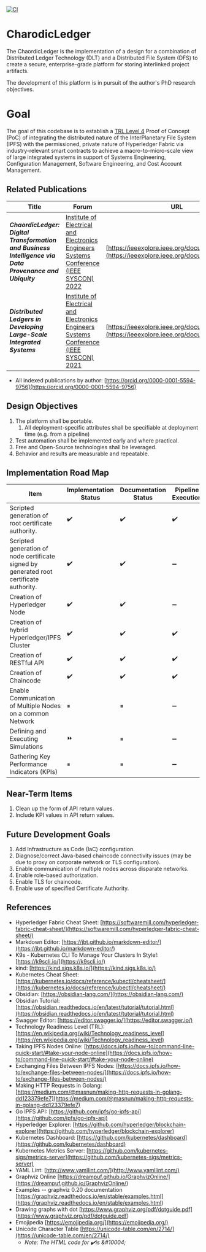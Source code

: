 [![CI](https://github.com/lmco/ChaordicLedger/actions/workflows/ci.yml/badge.svg)](https://github.com/lmco/ChaordicLedger/actions/workflows/ci.yml)

# CharodicLedger
The ChaordicLedger is the implementation of a design for a combination of Distributed Ledger Technology (DLT) and a Distributed File System (DFS) to create a secure, enterprise-grade platform for storing interlinked project artifacts.

The development of this platform is in pursuit of the author's PhD research objectives.

# Goal
The goal of this codebase is to establish a [TRL Level 4](https://en.wikipedia.org/wiki/Technology_readiness_level) Proof of Concept (PoC) of integrating the distributed nature of the InterPlanetary File System (IPFS) with the permissioned, private nature of Hyperledger Fabric via industry-relevant smart contracts to achieve a macro-to-micro-scale view of large integrated systems in support of Systems Engineering, Configuration Management, Software Engineering, and Cost Account Management.

## Related Publications
|Title|Forum|URL|
|---|---|---|
|***ChaordicLedger: Digital Transformation and Business Intelligence via Data Provenance and Ubiquity***|[Institute of Electrical and Electronics Engineers Systems Conference (IEEE SYSCON) 2022](https://2022.ieeesyscon.org)|[https://ieeexplore.ieee.org/document/9773812](https://ieeexplore.ieee.org/document/9773812)|
|***Distributed Ledgers in Developing Large-Scale Integrated Systems***|[Institute of Electrical and Electronics Engineers Systems Conference (IEEE SYSCON) 2021](https://2021.ieeesyscon.org)|[https://ieeexplore.ieee.org/document/9447136](https://ieeexplore.ieee.org/document/9447136)|
* All indexed publications by author: [https://orcid.org/0000-0001-5594-9756](https://orcid.org/0000-0001-5594-9756)

## Design Objectives
1. The platform shall be portable.
    1. All deployment-specific attributes shall be specifiable at deployment time (e.g. from a pipeline)
1. Test automation shall be implemented early and where practical.
1. Free and Open-Source technologies shall be leveraged.
1. Behavior and results are measurable and repeatable.

## Implementation Road Map
|Item|Implementation Status|Documentation Status|Pipeline Execution|
|---|---|---|---|
|Scripted generation of root certificate authority.|✔️|✔️|✔️|
|Scripted generation of node certificate signed by generated root certificate authority.|✔️|✔️|➖|
|Creation of Hyperledger Node|✔️|✔️|➖|
|Creation of hybrid Hyperledger/IPFS Cluster|✔️|✔️|✔️|
|Creation of RESTful API|✔️|✔️|✔️|
|Creation of Chaincode|✔️|✔️|✔️|
|Enable Communication of Multiple Nodes on a common Network|⏸|⏸|➖|
|Defining and Executing Simulations|⏩|⏸|➖|
|Gathering Key Performance Indicators (KPIs)|⏸|⏸|➖|

## Near-Term Items
1. Clean up the form of API return values.
1. Include KPI values in API return values.

## Future Development Goals
1. Add Infrastructure as Code (IaC) configuration.
1. Diagnose/correct Java-based chaincode connectivity issues (may be due to proxy on corporate network or TLS configuration).
1. Enable communication of multiple nodes across disparate networks.
1. Enable role-based authorization.
1. Enable TLS for chaincode.
1. Enable use of specified Certificate Authority.

## References
* Hyperledger Fabric Cheat Sheet: [https://softwaremill.com/hyperledger-fabric-cheat-sheet/](https://softwaremill.com/hyperledger-fabric-cheat-sheet/)
* Markdown Editor: [https://jbt.github.io/markdown-editor/](https://jbt.github.io/markdown-editor/)
* K9s - Kubernetes CLI To Manage Your Clusters In Style!: [https://k9scli.io/](https://k9scli.io/)
* kind: [https://kind.sigs.k8s.io/](https://kind.sigs.k8s.io/)
* Kubernetes Cheat Sheet: [https://kubernetes.io/docs/reference/kubectl/cheatsheet/](https://kubernetes.io/docs/reference/kubectl/cheatsheet/)
* Obsidian: [https://obsidian-lang.com/](https://obsidian-lang.com/)
* Obsidian Tutorial: [https://obsidian.readthedocs.io/en/latest/tutorial/tutorial.html](https://obsidian.readthedocs.io/en/latest/tutorial/tutorial.html)
* Swagger Editor: [https://editor.swagger.io/](https://editor.swagger.io/)
* Technology Readiness Level (TRL): [https://en.wikipedia.org/wiki/Technology_readiness_level](https://en.wikipedia.org/wiki/Technology_readiness_level)
* Taking IPFS Nodes Online: [https://docs.ipfs.io/how-to/command-line-quick-start/#take-your-node-online](https://docs.ipfs.io/how-to/command-line-quick-start/#take-your-node-online)
* Exchanging Files Between IPFS Nodes: [https://docs.ipfs.io/how-to/exchange-files-between-nodes/](https://docs.ipfs.io/how-to/exchange-files-between-nodes/)
* Making HTTP Requests in Golang: [https://medium.com/@masnun/making-http-requests-in-golang-dd123379efe7](https://medium.com/@masnun/making-http-requests-in-golang-dd123379efe7)
* Go IPFS API: [https://github.com/ipfs/go-ipfs-api](https://github.com/ipfs/go-ipfs-api)
* Hyperledger Explorer: [https://github.com/hyperledger/blockchain-explorer](https://github.com/hyperledger/blockchain-explorer)
* Kubernetes Dashboard: [https://github.com/kubernetes/dashboard](https://github.com/kubernetes/dashboard)
* Kubernetes Metrics Server: [https://github.com/kubernetes-sigs/metrics-server](https://github.com/kubernetes-sigs/metrics-server)
* YAML Lint: [http://www.yamllint.com/](http://www.yamllint.com/)
* Graphviz Online [https://dreampuf.github.io/GraphvizOnline/] (https://dreampuf.github.io/GraphvizOnline/)
* Examples -- graphviz 0.20 documentation [https://graphviz.readthedocs.io/en/stable/examples.html] (https://graphviz.readthedocs.io/en/stable/examples.html)
* Drawing graphs with dot [https://www.graphviz.org/pdf/dotguide.pdf] (https://www.graphviz.org/pdf/dotguide.pdf)
* Emojipedia [https://emojipedia.org/](https://emojipedia.org/)
* Unicode Character Table [https://unicode-table.com/en/2714/](https://unicode-table.com/en/2714/)
    * *Note: The HTML code for ✔️is \&#10004;*
